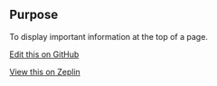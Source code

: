 ## Purpose
To display important information at the top of a page.

[Edit this on GitHub](https://github.com/wellcomecollection/wellcomecollection.org/edit/main/common/views/components/PageHeader/README.md)

[View this on Zeplin](https://zpl.io/2pAZZky)
